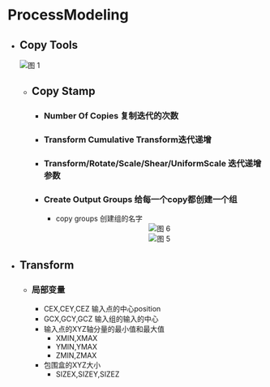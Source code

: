 
# ProcessModeling
  + ## Copy Tools
    ![图 1](https://i.loli.net/2021/05/05/GxINeK9ltHhiar3.png)  
    + ## Copy Stamp  
      + ### Number Of Copies 复制迭代的次数
      + ### Transform Cumulative Transform迭代递增
      + ### Transform/Rotate/Scale/Shear/UniformScale 迭代递增参数
      + ### Create Output Groups 给每一个copy都创建一个组
        + copy groups 创建组的名字 
         <br><center>
          ![图 6](https://i.loli.net/2021/05/05/a3zG9OnPoByC8wX.png)<br>
          ![图 5](https://i.loli.net/2021/05/05/rtM7cUkhiw659QW.png)  
         
+ ## Transform
  + ### 局部变量
    + CEX,CEY,CEZ 输入点的中心position
    + GCX,GCY,GCZ 输入组的输入的中心
    + 输入点的XYZ轴分量的最小值和最大值
      + XMIN,XMAX 
      + YMIN,YMAX 
      + ZMIN,ZMAX 
    + 包围盒的XYZ大小
      + SIZEX,SIZEY,SIZEZ 
